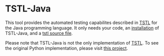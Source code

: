 # TSTL-Java
This tool provides the automated testing capabilites described in [TSTL](http://www.cs.cmu.edu/~agroce/nfm15.pdf) for the Java programming language.  It only needs your code, an [installation](../TSTL-Java/releases) of TSTL-Java, and a [tstl source file](../wiki/The-.tstl-Source-File).  

Please note that TSTL-Java is not the only implementation of [TSTL](http://www.cs.cmu.edu/~agroce/nfm15.pdf).  To see the original Python implementation, please visit [this project](https://github.com/agroce/tstl).  
